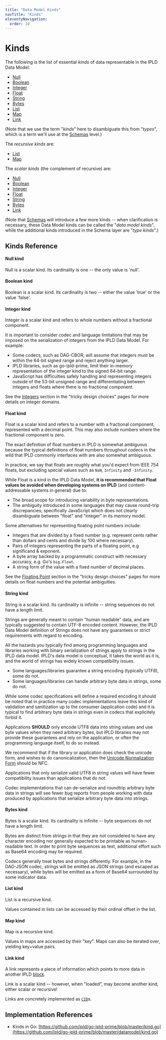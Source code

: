 ```yaml
---
title: "Data Model Kinds"
navTitle: "Kinds"
eleventyNavigation:
  order: 10
---
```


Kinds
=====

The following is the list of essential _kinds_
of data representable in the IPLD Data Model:

* [Null](#null-kind)
* [Boolean](#boolean-kind)
* [Integer](#integer-kind)
* [Float](#float-kind)
* [String](#string-kind)
* [Bytes](#bytes-kind)
* [List](#list-kind)
* [Map](#map-kind)
* [Link](#link-kind)

(Note that we use the term "_kinds_" here to disambiguate this from "_types_",
which is a term we'll use at the [Schemas](/docs/schemas/) level.)

The _recursive kinds_ are:

* [List](#list-kind)
* [Map](#map-kind)

The _scalar kinds_ (the complement of recursive) are:

* [Null](#null-kind)
* [Boolean](#boolean-kind)
* [Integer](#integer-kind)
* [Float](#float-kind)
* [String](#string-kind)
* [Bytes](#bytes-kind)
* [Link](#link-kind)

(Note that [Schemas](/docs/schemas/) will introduce a few more kinds -- when clarification is necessary,
these Data Model kinds can be called the "_data model kinds_",
while the additional kinds introduced in the Schema layer are "_type kinds_".)


Kinds Reference
---------------

#### Null kind

Null is a scalar kind.  Its cardinality is one -- the only value is 'null'.

#### Boolean kind

Boolean is a scalar kind.  Its cardinality is two -- either the value 'true' or the value 'false'.

#### Integer kind

Integer is a scalar kind and refers to whole numbers without a fractional component.

It is important to consider codec and language limitations that may be imposed
on the serialization of integers from the IPLD Data Model. For example:

* Some codecs, such as DAG-CBOR, will assume that integers must be within the
  64-bit signed range and reject anything larger.
* IPLD libraries, such as go-ipld-prime, limit their in-memory representation
  of the integer kind to the signed 64-bit range.
* JavaScript has difficulties safely handling and representing integers outside
  of the 53-bit unsigned range and differentiating between integers and floats
  where there is no fractional component.

See the [Integers](/design/tricky-choices/numeric-domain/#integers) section in the "tricky design choices"
pages for more details on integer domains.

#### Float kind

Float is a scalar kind and refers to a number with a fractional component, represented with a decimal point.
This may also include numbers where the fractional component is zero.

The exact definition of float numbers in IPLD is somewhat ambiguous because
the typical definitions of float numbers throughout codecs in the wild that
IPLD commonly interfaces with are also somewhat ambiguous.

In practice, we say that floats are roughly what you'd expect from IEEE 754 floats,
but excluding special values such as `NaN`, `Infinity` and `-Infinity`.

While Float is a kind in the IPLD Data Model, **it is recommended that
Float values be avoided when developing systems on IPLD** (and
content-addressable systems in general) due to:

 * The broad scope for introducing variability in byte representations.
 * The ambiguity introduced in some languages that may cause round-trip
   discrepancies; specifically JavaScript which does not clearly disambiguate
   between "float" and "integer" in its memory model.

Some alternatives for representing floating point numbers include:

 * Integers that are divided by a fixed number (e.g. represent cents rather
   than dollars and cents and divide by 100 where necessary).
 * Pairs of integers representing the parts of a floating point, e.g
   significand & exponent.
 * A byte array backed by a programmatic construct with necessary accuracy,
   e.g. Go's `big.Float`.
 * A string form of the value with a fixed number of decimal places.

See the [Floating Point](/design/tricky-choices/numeric-domain/#floating-point) section in the "tricky design choices"
pages for more details on float numbers and the potential ambiguities.

#### String kind

String is a scalar kind.  Its cardinality is infinite -- string sequences do not have a length limit.

Strings are generally meant to contain "human readable" data,
and are typically suggested to contain UTF-8 encoded content.
However, the IPLD Data Model definition of Strings does not have any guarantees or strict requirements with regard to encoding.

All the hazards you typically find among programming languages and libraries working with binary
serialization of strings apply to strings in the IPLD data model. IPLD's data model is conceptual,
it takes the world as it is, and the world of strings has widely known compatibility issues.

* Some languages/libraries guarantee a string encoding (typically UTF8), some do not.
* Some languages/libraries can handle arbitrary byte data in strings, some do not.

While some codec specifications will define a required encoding it should be noted that in practice
many codec implementations leave this kind of validation and sanitization up to the consumer (application
code) and it is typical to find arbitrary byte data in strings even in codecs that explicitely forbid it.

Applications **SHOULD** only encode UTF8 data into string values and use byte values when they need
arbitrary bytes, but IPLD libraries may not provide these guarantees and rely on the application, or often the
programming language itself, to do so instead.

We recommend that if the library or application does check the unicode form, and wishes to do canonicalization,
then the [Unicode Normalization Form](http://www.unicode.org/reports/tr15/) should be NFC.

Applications that only serialize valid UTF8 in string values will have fewer compatibility
issues than applications that do not.

Codec implementations that can de-serialize and roundtrip
arbitrary byte data in strings will see fewer bug reports from people working with data produced by
applications that serialize arbitrary byte data into strings.

#### Bytes kind

Bytes is a scalar kind.  Its cardinality is infinite -- byte sequences do not have a length limit.

Bytes are distinct from strings in that they are not considered to have any character encoding nor
generally expected to be printable as human-readable text.
In order to print byte sequences as text, additional effort such as Base64 encoding may be required.

Codecs generally treat bytes and strings differently.
For example, in the DAG-JSON codec, strings will be emitted as JSON strings (and escaped as necessary),
while bytes will be emitted as a form of Base64 surrounded by some indicator data.

#### List kind

List is a recursive kind.

Values contained in lists can be accessed by their ordinal offset in the list.

#### Map kind

Map is a recursive kind.

Values in maps are accessed by their "key".
Maps can also be iterated over, yielding key+value pairs.

#### Link kind

A link represents a piece of information which points to more data in another IPLD [block](/glossary/#block).

Link is a scalar kind -- however, when "loaded", may become another kind, either scalar or recursive!

Links are concretely implemented as [`CID`](/glossary/#cid)s.


Implementation References
-------------------------

- Kinds in Go: [https://github.com/ipld/go-ipld-prime/blob/master/kind.go](https://github.com/ipld/go-ipld-prime/blob/master/datamodel/kind.go)

